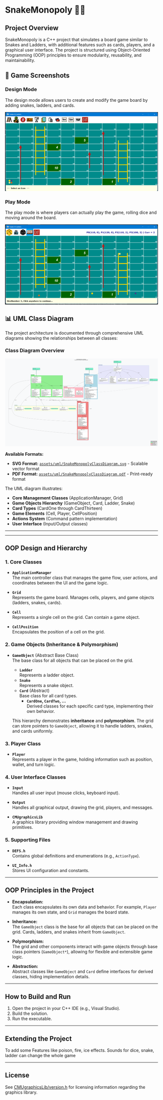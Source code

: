 # SnakeMonopoly 🐍🎲

## Project Overview

SnakeMonopoly is a C++ project that simulates a board game similar to Snakes and Ladders, with additional features such as cards, players, and a graphical user interface. The project is structured using Object-Oriented Programming (OOP) principles to ensure modularity, reusability, and maintainability.

## 📸 Game Screenshots

### Design Mode

The design mode allows users to create and modify the game board by adding snakes, ladders, and cards.

![Design Mode](assets/screenshots/Design%20mode.png)

### Play Mode

The play mode is where players can actually play the game, rolling dice and moving around the board.

![Play Mode](assets/screenshots/Play%20mode.png)

## 📊 UML Class Diagram

The project architecture is documented through comprehensive UML diagrams showing the relationships between all classes:

### Class Diagram Overview

![UML Class Diagram](assets/uml/SnakeMonopolyClassDiagram.svg)

**Available Formats:**

- **SVG Format:** [`assets/uml/SnakeMonopolyClassDiagram.svg`](assets/uml/SnakeMonopolyClassDiagram.svg) - Scalable vector format
- **PDF Format:** [`assets/uml/SnakeMonopolyClassDiagram.pdf`](assets/uml/SnakeMonopolyClassDiagram.pdf) - Print-ready format

The UML diagram illustrates:

- **Core Management Classes** (ApplicationManager, Grid)
- **Game Objects Hierarchy** (GameObject, Card, Ladder, Snake)
- **Card Types** (CardOne through CardThirteen)
- **Game Elements** (Cell, Player, CellPosition)
- **Actions System** (Command pattern implementation)
- **User Interface** (Input/Output classes)

---

---

## OOP Design and Hierarchy

### 1. **Core Classes**

- **`ApplicationManager`**  
  The main controller class that manages the game flow, user actions, and coordinates between the UI and the game logic.

- **`Grid`**  
  Represents the game board. Manages cells, players, and game objects (ladders, snakes, cards).

- **`Cell`**  
  Represents a single cell on the grid. Can contain a game object.

- **`CellPosition`**  
  Encapsulates the position of a cell on the grid.

### 2. **Game Objects (Inheritance & Polymorphism)**

- **`GameObject`** (Abstract Base Class)  
  The base class for all objects that can be placed on the grid.

  - **`Ladder`**  
    Represents a ladder object.
  - **`Snake`**  
    Represents a snake object.
  - **`Card`** (Abstract)  
    Base class for all card types.
    - **`CardOne`, `CardTwo`, ...**  
      Derived classes for each specific card type, implementing their own behavior.

  This hierarchy demonstrates **inheritance** and **polymorphism**. The grid can store pointers to `GameObject`, allowing it to handle ladders, snakes, and cards uniformly.

### 3. **Player Class**

- **`Player`**  
  Represents a player in the game, holding information such as position, wallet, and turn logic.

### 4. **User Interface Classes**

- **`Input`**  
  Handles all user input (mouse clicks, keyboard input).

- **`Output`**  
  Handles all graphical output, drawing the grid, players, and messages.

- **`CMUgraphicsLib`**  
  A graphics library providing window management and drawing primitives.

### 5. **Supporting Files**

- **`DEFS.h`**  
  Contains global definitions and enumerations (e.g., `ActionType`).

- **`UI_Info.h`**  
  Stores UI configuration and constants.

---

## OOP Principles in the Project

- **Encapsulation:**  
  Each class encapsulates its own data and behavior. For example, `Player` manages its own state, and `Grid` manages the board state.

- **Inheritance:**  
  The `GameObject` class is the base for all objects that can be placed on the grid. Cards, ladders, and snakes inherit from `GameObject`.

- **Polymorphism:**  
  The grid and other components interact with game objects through base class pointers (`GameObject*`), allowing for flexible and extensible game logic.

- **Abstraction:**  
  Abstract classes like `GameObject` and `Card` define interfaces for derived classes, hiding implementation details.

---

## How to Build and Run

1. Open the project in your C++ IDE (e.g., Visual Studio).
2. Build the solution.
3. Run the executable.

---

## Extending the Project

To add some Features like poison, fire, ice effects.
Sounds for dice, snake, ladder can change the whole game

---

## License

See [CMUgraphicsLib/version.h](CMUgraphicsLib/version.h) for licensing information regarding the graphics library.
